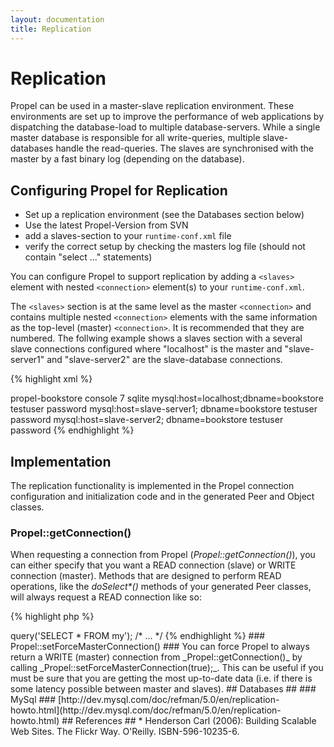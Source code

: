 ```yaml
---
layout: documentation
title: Replication
---
```


# Replication #

Propel can be used in a master-slave replication environment. These environments are set up to improve the performance of web applications by dispatching the database-load to multiple database-servers. While a single master database is responsible for all write-queries, multiple slave-databases handle the read-queries. The slaves are synchronised with the master by a fast binary log (depending on the database).

## Configuring Propel for Replication ##

  * Set up a replication environment (see the Databases section below)
  * Use the latest Propel-Version from SVN
  * add a slaves-section to your `runtime-conf.xml` file
  * verify the correct setup by checking the masters log file (should not contain "select ..." statements)

You can configure Propel to support replication by adding a `<slaves>` element with nested `<connection>` element(s) to your `runtime-conf.xml`.

The `<slaves>` section is at the same level as the master `<connection>` and contains multiple nested `<connection>` elements with the same information as the top-level (master) `<connection>`. It is recommended that they are numbered. The follwing example shows a slaves section with a several slave connections configured where "localhost" is the master and "slave-server1" and "slave-server2" are the slave-database connections.

{% highlight xml %}
<?xml version="1.0"?>
<config>
  <log>
    <ident>propel-bookstore</ident>
    <name>console</name>
    <level>7</level>
  </log>
  <propel>
    <datasources default="bookstore">
      <datasource id="bookstore">
        <adapter>sqlite</adapter>
        <connection>
          <dsn>mysql:host=localhost;dbname=bookstore</dsn>
          <user>testuser</user>
          <password>password</password>
        </connection>
        <slaves>
         <connection>
          <dsn>mysql:host=slave-server1; dbname=bookstore</dsn>
          <user>testuser</user>
          <password>password</password>
         </connection>
         <connection>
          <dsn>mysql:host=slave-server2; dbname=bookstore</dsn>
          <user>testuser</user>
          <password>password</password>
         </connection>
        </slaves>
      </datasource>
    </datasources>
  </propel>
</config>
{% endhighlight %}

## Implementation ##

The replication functionality is implemented in the Propel connection configuration and initialization code and in the generated Peer and Object classes.

### Propel::getConnection() ###

When requesting a connection from Propel (_Propel::getConnection()_), you can either specify that you want a READ connection (slave) or WRITE connection (master).  Methods that are designed to perform READ operations, like the _doSelect*()_ methods of your generated Peer classes, will always request a READ connection like so:

{% highlight php %}
<?php

$con = Propel::getConnection(MyPeer::DATABASE_NAME, Propel::CONNECTION_READ);
{% endhighlight %}

Other methods that are designed to perform write operations will explicitly request a Propel::CONNECTION_WRITE connection.  The WRITE connections are also the default, however, so applications that make a call to _Propel::getConnection()_ without specifying a connection mode will always get a master connection.

If you do have configured slave connections, Propel will choose a single random slave to use per request for any connections where the mode is Propel::CONNECTION_READ.

Both READ (slave) and WRITE (master) connections are only configured on demand.  If all of your SQL statements are SELECT queries, Propel will never create a connection to the master database (unless, of course, you have configured Propel to always use the master connection -- see below).

_Important:_ if you are using Propel to execute custom SQL queries in your application (and you want to make sure that Propel respects your replication setup), you will need to explicitly get the correct connection.  For example:

{% highlight php %}
<?php

$con = Propel::getConnection(MyPeer::DATABASE_NAME, Propel::CONNECTION_READ);
$stmt = $con->query('SELECT * FROM my');
/* ... */
{% endhighlight %}

### Propel::setForceMasterConnection() ###

You can force Propel to always return a WRITE (master) connection from _Propel::getConnection()_ by calling _Propel::setForceMasterConnection(true);_.  This can be useful if you must be sure that you are getting the most up-to-date data (i.e. if there is some latency possible between master and slaves).

## Databases ##

### MySql ###

[http://dev.mysql.com/doc/refman/5.0/en/replication-howto.html](http://dev.mysql.com/doc/refman/5.0/en/replication-howto.html)

## References ##

* Henderson Carl (2006): Building Scalable Web Sites. The Flickr Way. O'Reilly. ISBN-596-10235-6.
